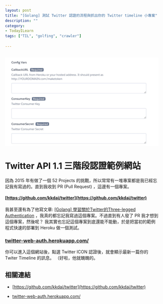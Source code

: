 ```yaml
---
layout: post
title: "[Golang] 測試 Twitter 認證的流程與抓出你的 Twitter timeline 小專案"
description: ""
category: 
- TodayILearn
tags: ["TIL", "golfing", "crawler"]

---
```


## ![img](https://github.com/kkdai/twitter-auth-web/raw/master/images/heroku_setting.jpg)

# Twitter API 1.1  三階段認證範例網站

因為 2015 年有做了一個 52 Projects 的挑戰，所以常常有一堆專案都是我已經忘記我有寫過的。直到我收到 PR (Pull Request) ，這邊有一個專案。 

#### [https://github.com/kkdai/twitter](https://github.com/kkdai/twitter)

我甚至還有為了他寫文章: [[Golang] 學習關於Twitter的Three-legged Authentication](https://www.evanlin.com/twitter-server-sign/) ，我真的都忘記我寫過這個專案。不過直到有人發了 PR 我才想到這個專案，然後呢？ 我其實也忘記這個專案到底還能不能動，於是把當初的範例程式快速的部署到 Heroku 做一個測試。

### [twitter-web-auth.herokuapp.com/](https://twitter-web-auth.herokuapp.com/)

你可以進入這個網站後，點選 Twitter ICON 認證後，就會顯示最新一篇你的 Twiter Timeline 的訊息。 （好啦，他就醜醜的。



## 相關連結

- [https://github.com/kkdai/twitter](https://github.com/kkdai/twitter)

- [twitter-web-auth.herokuapp.com/](https://twitter-web-auth.herokuapp.com/)

  
